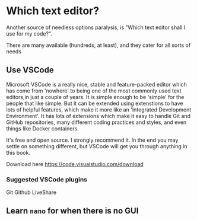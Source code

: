 # Which text editor?

Another source of needless options paralysis, is "Which text editor shall I use for my code?".

There are many available (hundreds, at least), and they cater for all sorts of needs 

## Use VSCode

Microsoft VSCode is a really nice, stable and feature-packed editor which has come from 'nowhere' to being one of the most commonly used text editors,in just a couple of years. It is simple enough to be 'simple' for the people that like simple. But it can be extended using extenstions to have lots of helpful features, which make it more like an 'Integrated Development Environment'. It has lots of extensions which make it easy to handle Git and GitHub repositories, many different coding practices and styles, and even things like Docker containers.

It's free and open source. I strongly recommend it. In the end you may settle on something different, but VSCode will get you through anything in this book.

Download here <https://code.visualstudio.com/download>

### Suggested VSCode plugins

Git 
Github
LiveShare


## Learn `nano` for when there is no GUI
